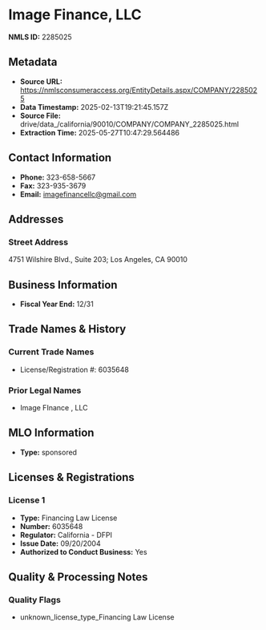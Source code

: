 # Image Finance, LLC

**NMLS ID:** 2285025

## Metadata
- **Source URL:** https://nmlsconsumeraccess.org/EntityDetails.aspx/COMPANY/2285025
- **Data Timestamp:** 2025-02-13T19:21:45.157Z
- **Source File:** drive/data_/california/90010/COMPANY/COMPANY_2285025.html
- **Extraction Time:** 2025-05-27T10:47:29.564486

## Contact Information
- **Phone:** 323-658-5667
- **Fax:** 323-935-3679
- **Email:** imagefinancellc@gmail.com

## Addresses
### Street Address
4751 Wilshire Blvd., Suite 203; Los Angeles, CA 90010

## Business Information
- **Fiscal Year End:** 12/31

## Trade Names & History
### Current Trade Names
- License/Registration #: 6035648

### Prior Legal Names
- Image FInance , LLC

## MLO Information
- **Type:** sponsored

## Licenses & Registrations

### License 1
- **Type:** Financing Law License
- **Number:** 6035648
- **Regulator:** California - DFPI
- **Issue Date:** 09/20/2004
- **Authorized to Conduct Business:** Yes

## Quality & Processing Notes
### Quality Flags
- unknown_license_type_Financing Law License
